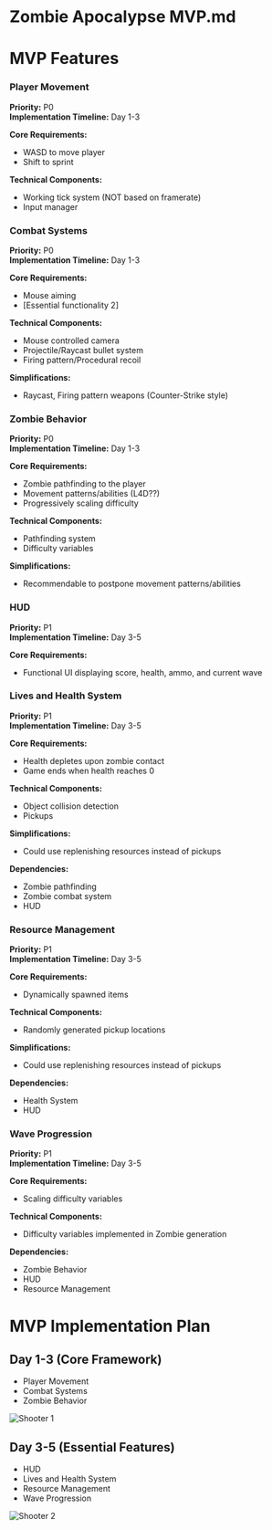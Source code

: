 # Zombie Apocalypse MVP.md

# MVP Features

### Player Movement

**Priority:** P0  
**Implementation Timeline:** Day 1-3

**Core Requirements:**

- WASD to move player  
- Shift to sprint

**Technical Components:**

- Working tick system (NOT based on framerate)  
- Input manager

### Combat Systems

**Priority:** P0  
**Implementation Timeline:** Day 1-3

**Core Requirements:**

- Mouse aiming  
- [Essential functionality 2]

**Technical Components:**

- Mouse controlled camera  
- Projectile/Raycast bullet system  
- Firing pattern/Procedural recoil

**Simplifications:**

- Raycast, Firing pattern weapons (Counter-Strike style)

### Zombie Behavior

**Priority:** P0  
**Implementation Timeline:** Day 1-3

**Core Requirements:**

- Zombie pathfinding to the player  
- Movement patterns/abilities (L4D??)  
- Progressively scaling difficulty

**Technical Components:**

- Pathfinding system  
- Difficulty variables

**Simplifications:**

- Recommendable to postpone movement patterns/abilities

### HUD

**Priority:** P1  
**Implementation Timeline:** Day 3-5

**Core Requirements:**

- Functional UI displaying score, health, ammo, and current wave

### Lives and Health System

**Priority:** P1  
**Implementation Timeline:** Day 3-5

**Core Requirements:**

- Health depletes upon zombie contact  
- Game ends when health reaches 0

**Technical Components:**

- Object collision detection  
- Pickups

**Simplifications:**

- Could use replenishing resources instead of pickups

**Dependencies:**

- Zombie pathfinding  
- Zombie combat system  
- HUD

### Resource Management

**Priority:** P1  
**Implementation Timeline:** Day 3-5

**Core Requirements:**

- Dynamically spawned items

**Technical Components:**

- Randomly generated pickup locations

**Simplifications:**

- Could use replenishing resources instead of pickups

**Dependencies:**

- Health System  
- HUD

### Wave Progression

**Priority:** P1  
**Implementation Timeline:** Day 3-5

**Core Requirements:**

- Scaling difficulty variables

**Technical Components:**

- Difficulty variables implemented in Zombie generation

**Dependencies:**

- Zombie Behavior  
- HUD  
- Resource Management

# MVP Implementation Plan

## Day 1-3 (Core Framework)

- Player Movement  
- Combat Systems  
- Zombie Behavior

![Shooter 1](Shooter%201.gif)

## Day 3-5 (Essential Features)

- HUD  
- Lives and Health System  
- Resource Management  
- Wave Progression

![Shooter 2](Shooter%202.gif)
